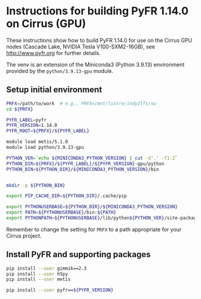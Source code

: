 Instructions for building PyFR 1.14.0 on Cirrus (GPU)
=====================================================

These instructions show how to build PyFR 1.14.0 for use on the Cirrus GPU nodes (Cascade Lake, NVIDIA Tesla V100-SXM2-16GB),
see http://www.pyfr.org for further details. 

The venv is an extension of the Miniconda3 (Python 3.9.13) environment provided by the `python/3.9.13-gpu` module.


Setup initial environment
-------------------------

```bash
PRFX=/path/to/work  # e.g., PRFX=/mnt/lustre/indy2lfs/sw
cd ${PRFX}

PYFR_LABEL=pyfr
PYFR_VERSION=1.14.0
PYFR_ROOT=${PRFX}/${PYFR_LABEL}

module load metis/5.1.0
module load python/3.9.13-gpu

PYTHON_VER=`echo ${MINICONDA3_PYTHON_VERSION} | cut -d'.' -f1-2`
PYTHON_DIR=${PRFX}/${PYFR_LABEL}/${PYFR_VERSION}-gpu/python
PYTHON_BIN=${PYTHON_DIR}/${MINICONDA3_PYTHON_VERSION}/bin


mkdir -p ${PYTHON_BIN}

export PIP_CACHE_DIR=${PYTHON_DIR}/.cache/pip

export PYTHONUSERBASE=${PYTHON_DIR}/${MINICONDA3_PYTHON_VERSION}
export PATH=${PYTHONUSERBASE}/bin:${PATH}
export PYTHONPATH=${PYTHONUSERBASE}/lib/python${PYTHON_VER}/site-packages:${PYTHONPATH}
```

Remember to change the setting for `PRFX` to a path appropriate for your Cirrus project.


Install PyFR and supporting packages
------------------------------------

```bash
pip install --user gimmik==2.3
pip install --user h5py
pip install --user metis

pip install --user pyfr==${PYFR_VERSION}
```
